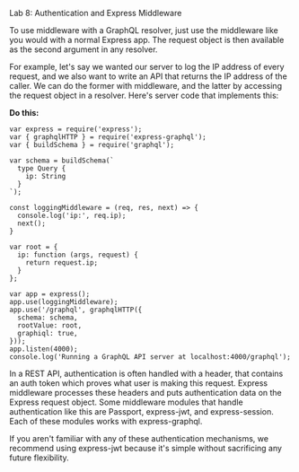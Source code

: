 ﻿Lab 8:  Authentication and Express Middleware

To use middleware with a GraphQL resolver, just use the middleware like you would with a normal Express app. The request object is then available as the second argument in any resolver.

For example, let's say we wanted our server to log the IP address of every request, and we also want to write an API that returns the IP address of the caller. We can do the former with middleware, and the latter by accessing the request object in a resolver. Here's server code that implements this:

**Do this:**

```
var express = require('express');
var { graphqlHTTP } = require('express-graphql');
var { buildSchema } = require('graphql');

var schema = buildSchema(`
  type Query {
    ip: String
  }
`);

const loggingMiddleware = (req, res, next) => {
  console.log('ip:', req.ip);
  next();
}

var root = {
  ip: function (args, request) {
    return request.ip;
  }
};

var app = express();
app.use(loggingMiddleware);
app.use('/graphql', graphqlHTTP({
  schema: schema,
  rootValue: root,
  graphiql: true,
}));
app.listen(4000);
console.log('Running a GraphQL API server at localhost:4000/graphql');
```

In a REST API, authentication is often handled with a header, that contains an auth token which proves what user is making this request. Express middleware processes these headers and puts authentication data on the Express request object. Some middleware modules that handle authentication like this are Passport, express-jwt, and express-session. Each of these modules works with express-graphql.

If you aren't familiar with any of these authentication mechanisms, we recommend using express-jwt because it's simple without sacrificing any future flexibility.
